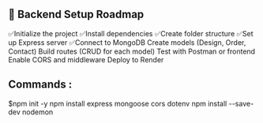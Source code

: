 ## 🧱 Backend Setup Roadmap
✅Initialize the project
✅Install dependencies
✅Create folder structure
✅Set up Express server
✅Connect to MongoDB
Create models (Design, Order, Contact)
Build routes (CRUD for each model)
Test with Postman or frontend
Enable CORS and middleware
Deploy to Render

## Commands :
$npm init -y
npm install express mongoose cors dotenv
npm install --save-dev nodemon